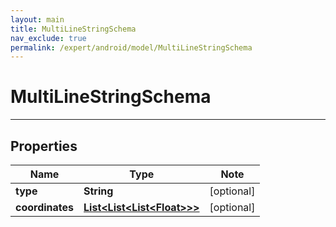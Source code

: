 ```yaml
---
layout: main
title: MultiLineStringSchema
nav_exclude: true
permalink: /expert/android/model/MultiLineStringSchema
---
```


# MultiLineStringSchema

---

## Properties

Name | Type | Note
---- | ---- | ----
**type** | **String** | [optional] 
**coordinates** | [**List&lt;List&lt;List&lt;Float&gt;&gt;&gt;**](List.md) | [optional] 


